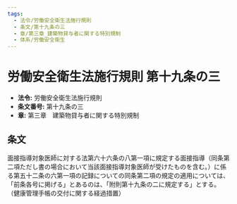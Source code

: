 ```yaml
---
tags:
  - 法令/労働安全衛生法施行規則
  - 条文/第十九条の三
  - 章/第三章_建築物貸与者に関する特別規制
  - 体系/労働安全衛生
---
```

# 労働安全衛生法施行規則 第十九条の三

- **法令:** 労働安全衛生法施行規則
- **条文番号:** 第十九条の三
- **章:** 第三章　建築物貸与者に関する特別規制

## 条文
面接指導対象医師に対する法第六十六条の八第一項に規定する面接指導（同条第二項ただし書の場合において当該面接指導対象医師が受けたものを含む。）に係る第五十二条の六第一項の記録についての同条第二項の規定の適用については、「前条各号に掲げる」とあるのは、「附則第十九条の二に規定する」とする。
（健康管理手帳の交付に関する経過措置）


